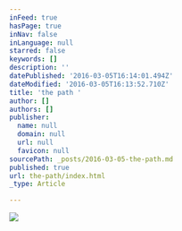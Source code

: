 ```yaml
---
inFeed: true
hasPage: true
inNav: false
inLanguage: null
starred: false
keywords: []
description: ''
datePublished: '2016-03-05T16:14:01.494Z'
dateModified: '2016-03-05T16:13:52.710Z'
title: 'the path '
author: []
authors: []
publisher:
  name: null
  domain: null
  url: null
  favicon: null
sourcePath: _posts/2016-03-05-the-path.md
published: true
url: the-path/index.html
_type: Article

---
```

![](https://the-grid-user-content.s3-us-west-2.amazonaws.com/13ed6f46-d9fd-4a23-8338-ebe99c517d2f.jpg)